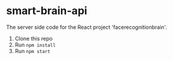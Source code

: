 # smart-brain-api
The server side code for the React project 'facerecognitionbrain'.

1. Clone this repo
2. Run `npm install`
3. Run `npm start`
